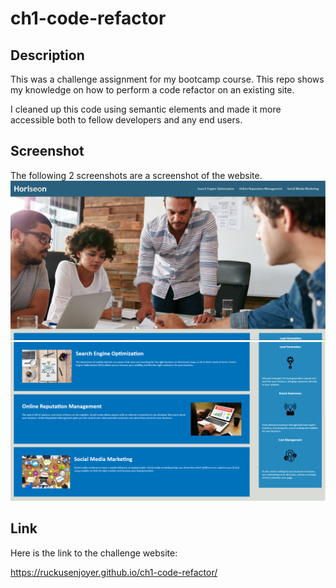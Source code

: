 # ch1-code-refactor

## Description

This was a challenge assignment for my bootcamp course. This repo shows my knowledge on how to perform a code refactor on an existing site.

I cleaned up this code using semantic elements and made it more accessible both to fellow developers and any end users.

## Screenshot

The following 2 screenshots are a screenshot of the website.
![The first screenshot of the Horiseon webpage. This includes a header, a nav bar, and a divider image.](assets/images/Capture.PNG)
![The second screenshot of the Horiseon webpage. This includes four cards: three on the left and one on the right, and each have images.](assets/images/Capture2.PNG)

## Link

Here is the link to the challenge website:

https://ruckusenjoyer.github.io/ch1-code-refactor/
